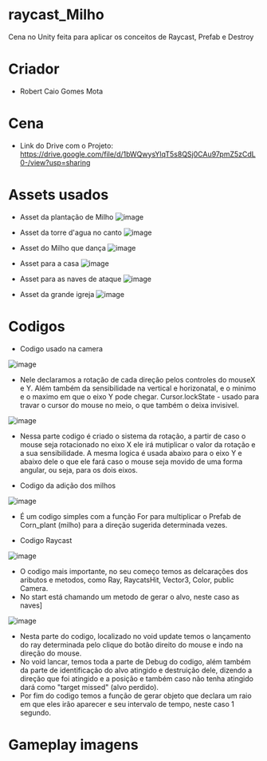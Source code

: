 # raycast_Milho
Cena no Unity feita para aplicar os conceitos de Raycast, Prefab e Destroy

# Criador
 
- Robert Caio Gomes Mota

# Cena
- Link do Drive com o Projeto: https://drive.google.com/file/d/1bWQwysYlqT5s8QSj0CAu97pmZ5zCdL0-/view?usp=sharing

# Assets usados
- Asset da plantação de Milho
 ![image](https://github.com/Rob3rt2/raycast_Milho/assets/127865166/7997e011-5542-4f51-ae50-26b5148f01de)

- Asset da torre d'agua no canto
![image](https://github.com/Rob3rt2/raycast_Milho/assets/127865166/6dd0f69c-4bc4-43d2-97c4-f423695d499a)

- Asset do Milho que dança
   ![image](https://github.com/Rob3rt2/raycast_Milho/assets/127865166/89123031-2b3d-41d4-afd2-19de56e7047b)

- Asset para a casa
  ![image](https://github.com/Rob3rt2/raycast_Milho/assets/127865166/a04e2d4b-f248-45b1-a4bf-53c36821a7dc)

- Asset para as naves de ataque
 ![image](https://github.com/Rob3rt2/raycast_Milho/assets/127865166/0d9a5ebe-6f7c-4689-a87f-cc21b9e501dd)

- Asset da grande igreja
  ![image](https://github.com/Rob3rt2/raycast_Milho/assets/127865166/34089e97-3293-4701-b7bd-1c1fb8502a23)

# Codigos

- Codigo usado na camera
  
 ![image](https://github.com/Rob3rt2/raycast_Milho/assets/127865166/c317ba13-98d9-4a89-b5e1-f82ec6e4cc40)

- Nele declaramos a rotação de cada direção pelos controles do mouseX e Y. Além também da sensibilidade na vertical e horizonatal, e o minimo e o maximo em que o eixo Y pode chegar.
 Cursor.lockState - usado para travar o cursor do mouse no meio, o que também o deixa invisivel.

 ![image](https://github.com/Rob3rt2/raycast_Milho/assets/127865166/4edf1bd0-63d7-4050-a51d-a84b8f06538c)

 - Nessa parte codigo é criado o sistema da rotação, a partir de caso o mouse seja rotacionado no eixo X ele irá mutiplicar o valor da rotação e a sua sensibilidade. A mesma logica é usada abaixo para o eixo Y e abaixo dele o que ele fará caso o mouse seja movido de uma forma angular, ou seja, para os dois eixos.

- Codigo da adição dos milhos
  
![image](https://github.com/Rob3rt2/raycast_Milho/assets/127865166/f80ac6cb-54a0-4daf-8741-c8ca3d2eb8ef)

- É um codigo simples com a função For para multiplicar o Prefab de Corn_plant (milho) para a direção sugerida determinada vezes.

- Codigo Raycast

![image](https://github.com/Rob3rt2/raycast_Milho/assets/127865166/69fa8101-9436-4e51-baa6-ee41aaf9304c)

- O codigo mais importante, no seu começo temos as delcarações dos aributos e metodos, como Ray, RaycatsHit, Vector3, Color, public Camera.
- No start está chamando um metodo de gerar o alvo, neste caso as naves]

![image](https://github.com/Rob3rt2/raycast_Milho/assets/127865166/0dfa1be7-befb-4946-b924-5d23cb8aa64c)

- Nesta parte do codigo, localizado no void update temos o lançamento do ray determinada pelo clique do botão direito do mouse e indo na direção do mouse.
- No void lancar, temos toda a parte de Debug do codigo, além também da parte de identificação do alvo atingido e destruição dele, dizendo a direção que foi atingido e a posição e também caso não tenha atingido dará como "target missed" (alvo perdido).
- Por fim do codigo temos a função de gerar objeto que declara um raio em que eles irão aparecer e seu intervalo de tempo, neste caso 1 segundo.

# Gameplay imagens








